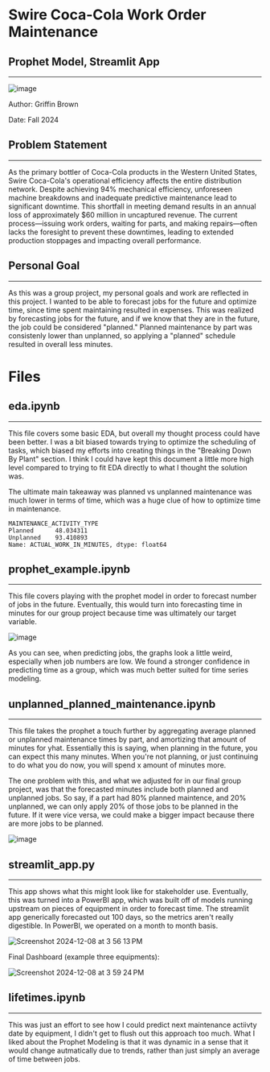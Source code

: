 # Swire Coca-Cola Work Order Maintenance
## Prophet Model, Streamlit App
---
[
](https://www.google.com/url?sa=i&url=https%3A%2F%2Fcommons.wikimedia.org%2Fwiki%2FFile%3ASwire_Logo.svg&psig=AOvVaw1od-u858hO7TtHqHobpg9B&ust=1733783960652000&source=images&cd=vfe&opi=89978449&ved=0CBQQjRxqFwoTCODL_NuemYoDFQAAAAAdAAAAABAJ)![image](https://github.com/user-attachments/assets/f62a24c8-73e2-4991-bafc-74c042833e3a)

Author: Griffin Brown

Date: Fall 2024

## Problem Statement
----
As the primary bottler of Coca-Cola products in the Western United States, Swire Coca-Cola's operational efficiency affects the entire distribution network. Despite achieving 94% mechanical efficiency, unforeseen machine breakdowns and inadequate predictive maintenance lead to significant downtime. This shortfall in meeting demand results in an annual loss of approximately $60 million in uncaptured revenue. The current process—issuing work orders, waiting for parts, and making repairs—often lacks the foresight to prevent these downtimes, leading to extended production stoppages and impacting overall performance.

## Personal Goal
---
As this was a group project, my personal goals and work are reflected in this project. I wanted to be able to forecast jobs for the future and optimize time, since time spent maintaining resulted in expenses. This was realized by forecasting jobs for the future, and if we know that they are in the future, the job could be considered "planned." Planned maintenance by part was consistenly lower than unplanned, so applying a "planned" schedule resulted in overall less minutes.

# Files
## eda.ipynb
---
This file covers some basic EDA, but overall my thought process could have been better. I was a bit biased towards trying to optimize the scheduling of tasks, which biased my efforts into creating things in the "Breaking Down By Plant" section. I think I could have kept this document a little more high level compared to trying to fit EDA directly to what I thought the solution was.

The ultimate main takeaway was planned vs unplanned maintenance was much lower in terms of time, which was a huge clue of how to optimize time in maintenance.
```
MAINTENANCE_ACTIVITY_TYPE
Planned      48.034311
Unplanned    93.410893
Name: ACTUAL_WORK_IN_MINUTES, dtype: float64
```

## prophet_example.ipynb
---
This file covers playing with the prophet model in order to forecast number of jobs in the future. Eventually, this would turn into forecasting time in minutes for our group project because time was ultimately our target variable.

![image](https://github.com/user-attachments/assets/a6c3c3e4-9134-4e1f-a9a6-b19216b1b069)

As you can see, when predicting jobs, the graphs look a little weird, especially when job numbers are low. We found a stronger confidence in predicting time as a group, which was much better suited for time series modeling.

## unplanned_planned_maintenance.ipynb
---
This file takes the prophet a touch further by aggregating average planned or unplanned maintenance times by part, and amortizing that amount of minutes for yhat. Essentially this is saying, when planning in the future, you can expect this many minutes. When you're not planning, or just continuing to do what you do now, you will spend x amount of minutes more.

The one problem with this, and what we adjusted for in our final group project, was that the forecasted minutes include both planned and unplanned jobs. So say, if a part had 80% planned maintence, and 20% unplanned, we can only apply 20% of those jobs to be planned in the future. If it were vice versa, we could make a bigger impact because there are more jobs to be planned.

![image](https://github.com/user-attachments/assets/999a79b1-79be-4f5b-a50b-688d9fcd6a4a)

## streamlit_app.py
---
This app shows what this might look like for stakeholder use. Eventually, this was turned into a PowerBI app, which was built off of models running upstream on pieces of equipment in order to forecast time. The streamlit app generically forecasted out 100 days, so the metrics aren't really digestible. In PowerBI, we operated on a month to month basis.

![Screenshot 2024-12-08 at 3 56 13 PM](https://github.com/user-attachments/assets/c467f7ed-7ca2-47e7-9adb-c61f014ca503)

Final Dashboard (example three equipments):

![Screenshot 2024-12-08 at 3 59 24 PM](https://github.com/user-attachments/assets/451ef0c0-be01-401b-93d2-7cd904883cad)

## lifetimes.ipynb
---
This was just an effort to see how I could predict next maintenance actiivty date by equipment, I didn't get to flush out this approach too much. What I liked about the Prophet Modeling is that it was dynamic in a sense that it would change autmatically due to trends, rather than just simply an average of time between jobs.
